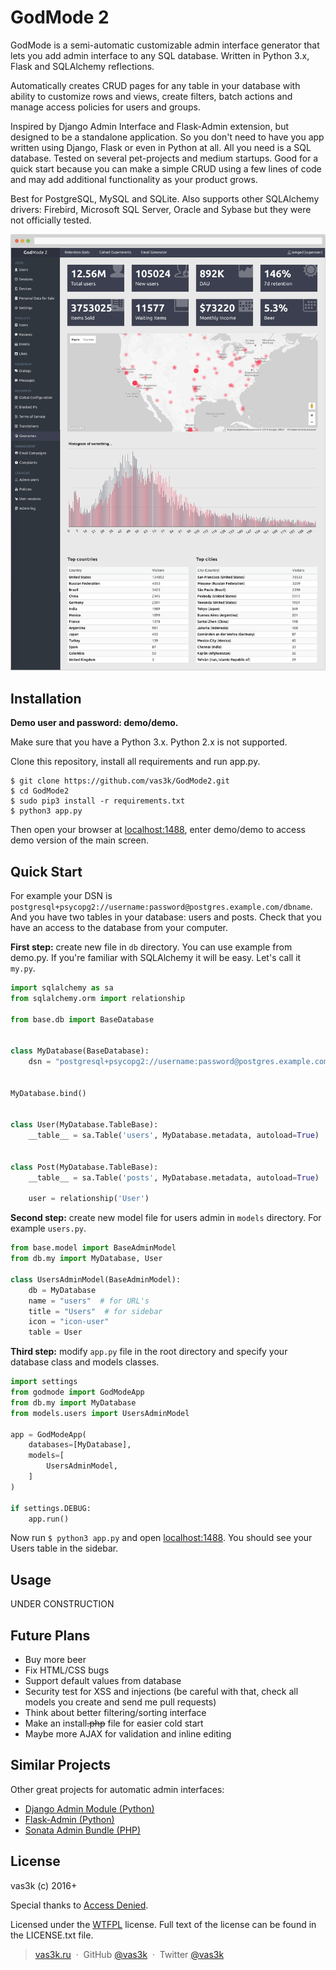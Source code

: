 # GodMode 2

GodMode is a semi-automatic customizable admin interface generator that lets you add admin interface to any SQL database.
Written in Python 3.x, Flask and SQLAlchemy reflections.

Automatically creates CRUD pages for any table in your database with ability to customize rows and views, create filters,
batch actions and manage access policies for users and groups.

Inspired by Django Admin Interface and Flask-Admin extension, but designed to be a standalone application.
So you don't need to have you app written using Django, Flask or even in Python at all. All you need is a SQL database.
Tested on several pet-projects and medium startups. Good for a quick start because you can make a simple CRUD using a few
lines of code and may add additional functionality as your product grows.

Best for PostgreSQL, MySQL and SQLite. Also supports other SQLAlchemy drivers: Firebird, Microsoft SQL Server,
Oracle and Sybase but they were not officially tested.

![Screenshot](static/screenshot.png?raw=true)

## Installation

**Demo user and password: demo/demo.**

Make sure that you have a Python 3.x. Python 2.x is not supported.

Clone this repository, install all requirements and run app.py.

```
$ git clone https://github.com/vas3k/GodMode2.git
$ cd GodMode2
$ sudo pip3 install -r requirements.txt
$ python3 app.py
```

Then open your browser at [localhost:1488](http://localhost:1488), enter demo/demo to access demo version of the main screen.

## Quick Start

For example your DSN is `postgresql+psycopg2://username:password@postgres.example.com/dbname`.
And you have two tables in your database: users and posts.
Check that you have an access to the database from your computer.

**First step:** create new file in `db` directory. You can use example from demo.py.
If you're familiar with SQLAlchemy it will be easy. Let's call it `my.py`.

```python
import sqlalchemy as sa
from sqlalchemy.orm import relationship

from base.db import BaseDatabase


class MyDatabase(BaseDatabase):
    dsn = "postgresql+psycopg2://username:password@postgres.example.com/dbname"


MyDatabase.bind()


class User(MyDatabase.TableBase):
    __table__ = sa.Table('users', MyDatabase.metadata, autoload=True)


class Post(MyDatabase.TableBase):
    __table__ = sa.Table('posts', MyDatabase.metadata, autoload=True)

    user = relationship('User')
```

**Second step:** create new model file for users admin in `models` directory. For example `users.py`.

```python
from base.model import BaseAdminModel
from db.my import MyDatabase, User

class UsersAdminModel(BaseAdminModel):
    db = MyDatabase
    name = "users"  # for URL's
    title = "Users"  # for sidebar
    icon = "icon-user"
    table = User
```

**Third step:** modify `app.py` file in the root directory and specify your database class and models classes.

```python
import settings
from godmode import GodModeApp
from db.my import MyDatabase
from models.users import UsersAdminModel

app = GodModeApp(
    databases=[MyDatabase],
    models=[
        UsersAdminModel,
    ]
)

if settings.DEBUG:
    app.run()
```

Now run `$ python3 app.py` and open [localhost:1488](http://localhost:1488). You should see your Users table in the sidebar.

## Usage

UNDER CONSTRUCTION

## Future Plans

* Buy more beer
* Fix HTML/CSS bugs
* Support default values from database
* Security test for XSS and injections (be careful with that, check all models you create and send me pull requests)
* Think about better filtering/sorting interface
* Make an install~~.php~~ file for easier cold start
* Maybe more AJAX for validation and inline editing

## Similar Projects

Other great projects for automatic admin interfaces:

* [Django Admin Module (Python)](https://docs.djangoproject.com/en/dev/ref/contrib/admin/)
* [Flask-Admin (Python)](https://github.com/flask-admin/flask-admin)
* [Sonata Admin Bundle (PHP)](https://github.com/sonata-project/SonataAdminBundle)

## License
vas3k (c) 2016+

Special thanks to [Access Denied](https://github.com/IljaKazakov).

Licensed under the [WTFPL](http://www.wtfpl.net/) license.
Full text of the license can be found in the LICENSE.txt file.

> [vas3k.ru](http://vas3k.ru) &nbsp;&middot;&nbsp;
> GitHub [@vas3k](https://github.com/vas3k) &nbsp;&middot;&nbsp;
> Twitter [@vas3k](https://twitter.com/vas3k)
